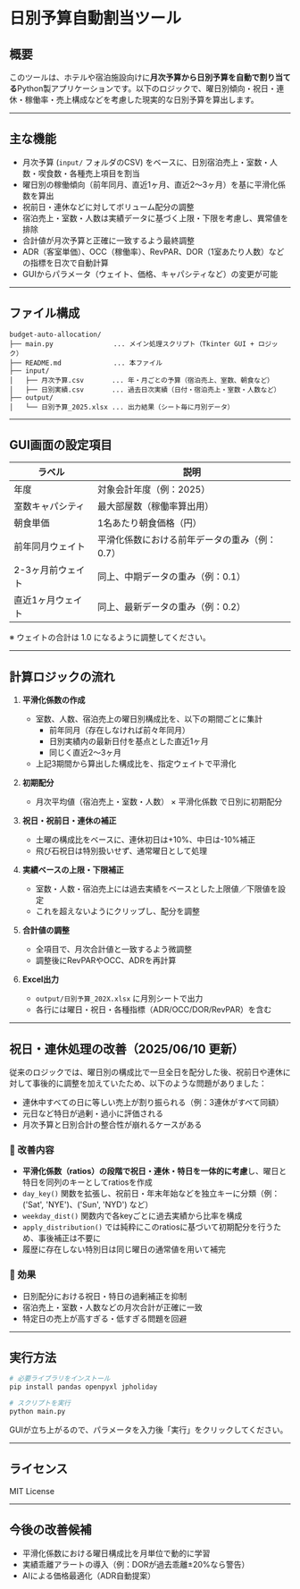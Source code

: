 
# 日別予算自動割当ツール

## 概要

このツールは、ホテルや宿泊施設向けに**月次予算から日別予算を自動で割り当てる**Python製アプリケーションです。以下のロジックで、曜日別傾向・祝日・連休・稼働率・売上構成などを考慮した現実的な日別予算を算出します。

---

## 主な機能

- 月次予算 (`input/` フォルダのCSV) をベースに、日別宿泊売上・室数・人数・喫食数・各種売上項目を割当
- 曜日別の稼働傾向（前年同月、直近1ヶ月、直近2〜3ヶ月）を基に平滑化係数を算出
- 祝前日・連休などに対してボリューム配分の調整
- 宿泊売上・室数・人数は実績データに基づく上限・下限を考慮し、異常値を排除
- 合計値が月次予算と正確に一致するよう最終調整
- ADR（客室単価）、OCC（稼働率）、RevPAR、DOR（1室あたり人数）などの指標を日次で自動計算
- GUIからパラメータ（ウェイト、価格、キャパシティなど）の変更が可能

---

## ファイル構成

```
budget-auto-allocation/
├── main.py               ... メイン処理スクリプト（Tkinter GUI + ロジック）
├── README.md             ... 本ファイル
├── input/
│   ├── 月次予算.csv       ... 年・月ごとの予算（宿泊売上、室数、朝食など）
│   ├── 日別実績.csv       ... 過去日次実績（日付・宿泊売上・室数・人数など）
├── output/
│   └── 日別予算_2025.xlsx ... 出力結果（シート毎に月別データ）
```

---

## GUI画面の設定項目

| ラベル | 説明 |
|-------|------|
| 年度 | 対象会計年度（例：2025） |
| 室数キャパシティ | 最大部屋数（稼働率算出用） |
| 朝食単価 | 1名あたり朝食価格（円） |
| 前年同月ウェイト | 平滑化係数における前年データの重み（例：0.7） |
| 2-3ヶ月前ウェイト | 同上、中期データの重み（例：0.1） |
| 直近1ヶ月ウェイト | 同上、最新データの重み（例：0.2） |

※ ウェイトの合計は 1.0 になるように調整してください。

---

## 計算ロジックの流れ

1. **平滑化係数の作成**
   - 室数、人数、宿泊売上の曜日別構成比を、以下の期間ごとに集計
     - 前年同月（存在しなければ前々年同月）
     - 日別実績内の最新日付を基点とした直近1ヶ月
     - 同じく直近2〜3ヶ月
   - 上記3期間から算出した構成比を、指定ウェイトで平滑化

2. **初期配分**
   - 月次平均値（宿泊売上・室数・人数） × 平滑化係数 で日別に初期配分

3. **祝日・祝前日・連休の補正**
   - 土曜の構成比をベースに、連休初日は+10%、中日は-10%補正
   - 飛び石祝日は特別扱いせず、通常曜日として処理

4. **実績ベースの上限・下限補正**
   - 室数・人数・宿泊売上には過去実績をベースとした上限値／下限値を設定
   - これを超えないようにクリップし、配分を調整

5. **合計値の調整**
   - 全項目で、月次合計値と一致するよう微調整
   - 調整後にRevPARやOCC、ADRを再計算

6. **Excel出力**
   - `output/日別予算_202X.xlsx` に月別シートで出力
   - 各行には曜日・祝日・各種指標（ADR/OCC/DOR/RevPAR）を含む
---

## 祝日・連休処理の改善（2025/06/10 更新）

従来のロジックでは、曜日別の構成比で一旦全日を配分した後、祝前日や連休に対して事後的に調整を加えていたため、以下のような問題がありました：

- 連休中すべての日に等しい売上が割り振られる（例：3連休がすべて同額）
- 元日など特日が過剰・過小に評価される
- 月次予算と日別合計の整合性が崩れるケースがある

### 🔧 改善内容

- **平滑化係数（ratios）の段階で祝日・連休・特日を一体的に考慮**し、曜日と特日を同列のキーとしてratiosを作成
- `day_key()` 関数を拡張し、祝前日・年末年始などを独立キーに分類（例：('Sat', 'NYE')、('Sun', 'NYD') など）
- `weekday_dist()` 関数内で各keyごとに過去実績から比率を構成
- `apply_distribution()` では純粋にこのratiosに基づいて初期配分を行うため、事後補正は不要に
- 履歴に存在しない特別日は同じ曜日の通常値を用いて補完

### 🎯 効果

- 日別配分における祝日・特日の過剰補正を抑制
- 宿泊売上・室数・人数などの月次合計が正確に一致
- 特定日の売上が高すぎる・低すぎる問題を回避

---

## 実行方法

```bash
# 必要ライブラリをインストール
pip install pandas openpyxl jpholiday

# スクリプトを実行
python main.py
```

GUIが立ち上がるので、パラメータを入力後「実行」をクリックしてください。

---

## ライセンス

MIT License

---

## 今後の改善候補

- 平滑化係数における曜日構成比を月単位で動的に学習
- 実績乖離アラートの導入（例：DORが過去乖離±20%なら警告）
- AIによる価格最適化（ADR自動提案）

